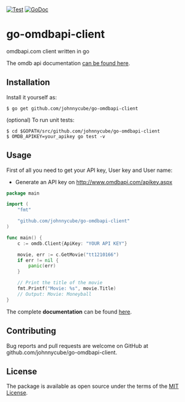 [![Test](https://github.com/johnnycube/go-omdbapi-client/actions/workflows/test.yml/badge.svg)](https://github.com/johnnycube/go-omdbapi-client/actions/workflows/test.yml)
[![GoDoc](https://godoc.org/github.com/johnnycube/go-omdbapi-client?status.svg)](https://godoc.org/github.com/johnnycube/go-omdbapi-client)

# go-omdbapi-client

omdbapi.com client written in go

The omdb api documentation [can be found here](http://www.omdbapi.com/).

## Installation

Install it yourself as:

    $ go get github.com/johnnycube/go-omdbapi-client

(optional) To run unit tests:

    $ cd $GOPATH/src/github.com/johnnycube/go-omdbapi-client
    $ OMDB_APIKEY=your_apikey go test -v

## Usage

First of all you need to get your API key, User key and User name:

* Generate an API key on http://www.omdbapi.com/apikey.aspx

```Go
package main

import (
	"fmt"

	"github.com/johnnycube/go-omdbapi-client"
)

func main() {
	c := omdb.Client{ApiKey: "YOUR API KEY"}

	movie, err := c.GetMovie("tt1210166")
	if err != nil {
		panic(err)
	}

	// Print the title of the movie
	fmt.Printf("Movie: %s", movie.Title)
	// Output: Movie: Moneyball
}
```

The complete __documentation__ can be found [here](https://godoc.org/github.com/johnnycube/go-omdbapi-client).

## Contributing

Bug reports and pull requests are welcome on GitHub at github.com/johnnycube/go-omdbapi-client.

## License

The package is available as open source under the terms of the [MIT License](http://opensource.org/licenses/MIT).
